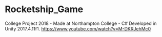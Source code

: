 # Rocketship_Game
College Project 2018 - Made at Northampton College - C#
Developed in Unity 2017.4.11f1.
https://www.youtube.com/watch?v=M-DKRJehMc0
